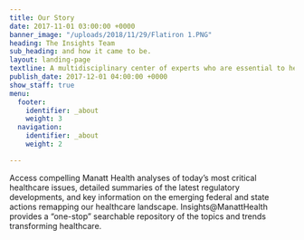 ```yaml
---
title: Our Story
date: 2017-11-01 03:00:00 +0000
banner_image: "/uploads/2018/11/29/Flatiron 1.PNG"
heading: The Insights Team
sub_heading: and how it came to be.
layout: landing-page
textline: A multidisciplinary center of experts who are essential to healthcare research.
publish_date: 2017-12-01 04:00:00 +0000
show_staff: true
menu:
  footer:
    identifier: _about
    weight: 3
  navigation:
    identifier: _about
    weight: 2

---
```

Access compelling Manatt Health analyses of today’s most critical healthcare issues, detailed summaries of the latest regulatory developments, and key information on the emerging federal and state actions remapping our healthcare landscape. Insights@ManattHealth provides a “one-stop” searchable repository of the topics and trends transforming healthcare.